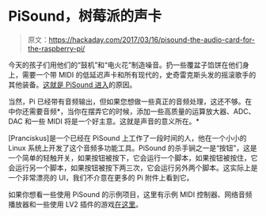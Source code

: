 # PiSound，树莓派的声卡

> 原文：<https://hackaday.com/2017/03/16/pisound-the-audio-card-for-the-raspberry-pi/>

今天的孩子们用他们的“鼓机”和“电火花”制造噪音。扔一些覆盆子馅饼在他们身上，需要一个带 MIDI 的低延迟声卡和所有现代的，史奇雷克斯头发的摇滚歌手的其他装备。[这就是 PiSound 进入](http://blokas.io/)的原因。

当然，Pi 已经带有音频输出，但如果您想做一些真正的音频处理，这还不够。在中你还需要音频*，当你在摆弄它的时候，添加一些高质量的运算放大器、ADC、DAC 和一些 MIDI 将是一个好主意。这就是声音的意义所在。*

[Pranciskus]是一个已经在 PiSound 上工作了一段时间的人，他在一个小小的 Linux 系统上开发了这个音频多功能工具。PiSound 的杀手锏之一是“按钮”，这是一个简单的轻触开关，如果按钮被按下，它会运行一个脚本，如果按钮被按住，它会运行另一个脚本，如果按钮被按下两三次，它会运行另外两个脚本。这实际上是一个非常漂亮的 UI，我们不介意在更多的 Pi 附件上看到它。

如果你想看一些使用 PiSound 的示例项目，这里有示例 MIDI 控制器、网络音频播放器和一些使用 LV2 插件的游戏[在这里](http://blokas.io/pisound/docs/Example-projects/)。